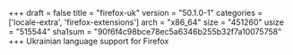 +++
draft = false
title = "firefox-uk"
version = "50.1.0-1"
categories = ['locale-extra', 'firefox-extensions']
arch = "x86_64"
size = "451260"
usize = "515544"
sha1sum = "90f6f4c98bce78ec5a6346b255b32f7a10075758"
+++
Ukrainian language support for Firefox
